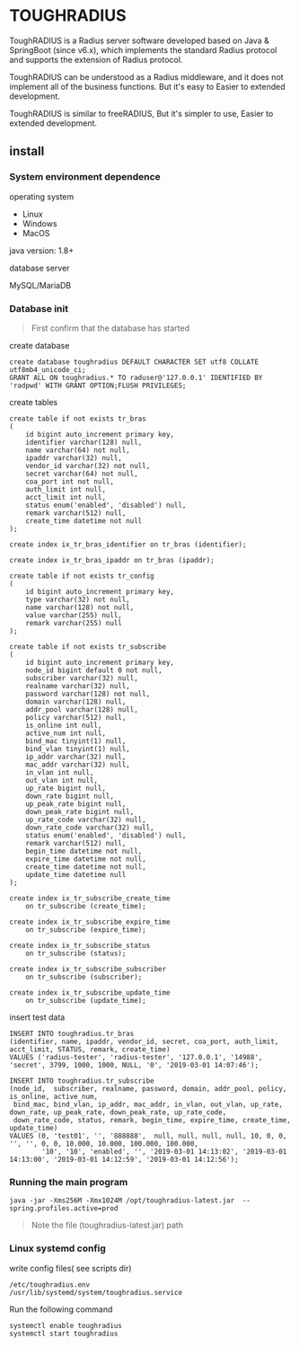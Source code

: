 # TOUGHRADIUS

ToughRADIUS is a Radius server software developed based on Java & SpringBoot (since v6.x), which implements the standard Radius protocol and supports the extension of Radius protocol.

ToughRADIUS can be understood as a Radius middleware, and it does not implement all of the business functions. But it's easy to Easier to extended development.

ToughRADIUS is similar to freeRADIUS, But it's simpler to use, Easier to extended development.

## install

### System environment dependence

operating system

- Linux
- Windows
- MacOS

java version: 1.8+

database server

MySQL/MariaDB

### Database init

> First confirm that the database has started

create database

    create database toughradius DEFAULT CHARACTER SET utf8 COLLATE utf8mb4_unicode_ci;
    GRANT ALL ON toughradius.* TO raduser@'127.0.0.1' IDENTIFIED BY 'radpwd' WITH GRANT OPTION;FLUSH PRIVILEGES;

create tables

    create table if not exists tr_bras
    (
        id bigint auto_increment primary key,
        identifier varchar(128) null,
        name varchar(64) not null,
        ipaddr varchar(32) null,
        vendor_id varchar(32) not null,
        secret varchar(64) not null,
        coa_port int not null,
        auth_limit int null,
        acct_limit int null,
        status enum('enabled', 'disabled') null,
        remark varchar(512) null,
        create_time datetime not null
    );
    
    create index ix_tr_bras_identifier on tr_bras (identifier);
    
    create index ix_tr_bras_ipaddr on tr_bras (ipaddr);
    
    create table if not exists tr_config
    (
        id bigint auto_increment primary key,
        type varchar(32) not null,
        name varchar(128) not null,
        value varchar(255) null,
        remark varchar(255) null
    );
    
    create table if not exists tr_subscribe
    (
        id bigint auto_increment primary key,
        node_id bigint default 0 not null,
        subscriber varchar(32) null,
        realname varchar(32) null,
        password varchar(128) not null,
        domain varchar(128) null,
        addr_pool varchar(128) null,
        policy varchar(512) null,
        is_online int null,
        active_num int null,
        bind_mac tinyint(1) null,
        bind_vlan tinyint(1) null,
        ip_addr varchar(32) null,
        mac_addr varchar(32) null,
        in_vlan int null,
        out_vlan int null,
        up_rate bigint null,
        down_rate bigint null,
        up_peak_rate bigint null,
        down_peak_rate bigint null,
        up_rate_code varchar(32) null,
        down_rate_code varchar(32) null,
        status enum('enabled', 'disabled') null,
        remark varchar(512) null,
        begin_time datetime not null,
        expire_time datetime not null,
        create_time datetime not null,
        update_time datetime null
    );
    
    create index ix_tr_subscribe_create_time
        on tr_subscribe (create_time);
    
    create index ix_tr_subscribe_expire_time
        on tr_subscribe (expire_time);
    
    create index ix_tr_subscribe_status
        on tr_subscribe (status);
    
    create index ix_tr_subscribe_subscriber
        on tr_subscribe (subscriber);
    
    create index ix_tr_subscribe_update_time
        on tr_subscribe (update_time);
    


insert test data

    INSERT INTO toughradius.tr_bras
    (identifier, name, ipaddr, vendor_id, secret, coa_port, auth_limit, acct_limit, STATUS, remark, create_time)
    VALUES ('radius-tester', 'radius-tester', '127.0.0.1', '14988', 'secret', 3799, 1000, 1000, NULL, '0', '2019-03-01 14:07:46');
    
    INSERT INTO toughradius.tr_subscribe
    (node_id,  subscriber, realname, password, domain, addr_pool, policy, is_online, active_num,
     bind_mac, bind_vlan, ip_addr, mac_addr, in_vlan, out_vlan, up_rate, down_rate, up_peak_rate, down_peak_rate, up_rate_code,
     down_rate_code, status, remark, begin_time, expire_time, create_time, update_time)
    VALUES (0, 'test01', '', '888888',  null, null, null, null, 10, 0, 0, '', '', 0, 0, 10.000, 10.000, 100.000, 100.000,
            '10', '10', 'enabled', '', '2019-03-01 14:13:02', '2019-03-01 14:13:00', '2019-03-01 14:12:59', '2019-03-01 14:12:56');
            
### Running the main program

    java -jar -Xms256M -Xmx1024M /opt/toughradius-latest.jar  --spring.profiles.active=prod
    
> Note the file (toughradius-latest.jar) path

### Linux systemd config

write config files( see scripts dir)

    /etc/toughradius.env
    /usr/lib/systemd/system/toughradius.service

Run the following command

    systemctl enable toughradius
    systemctl start toughradius
    
